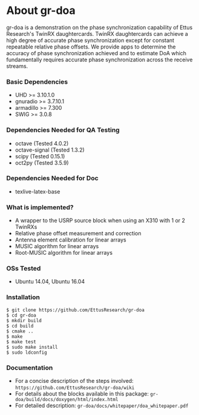 # About gr-doa
gr-doa is a demonstration on the phase synchronization capability of Ettus Research's TwinRX daughtercards.
TwinRX daughtercards can achieve a high degree of accurate phase synchronization except for constant
repeatable relative phase offsets. We provide apps to determine the accuracy of phase synchronization achieved
and to estimate DoA which fundamentally requires accurate phase synchronization
across the receive streams.

### Basic Dependencies
 - UHD >= 3.10.1.0
 - gnuradio >= 3.7.10.1
 - armadillo >= 7.300
 - SWIG >= 3.0.8

### Dependencies Needed for QA Testing
 - octave (Tested 4.0.2)
 - octave-signal (Tested 1.3.2)
 - scipy (Tested 0.15.1)
 - oct2py (Tested 3.5.9)

### Dependencies Needed for Doc
 - texlive-latex-base

### What is implemented?
 - A wrapper to the USRP source block when using an X310 with 1 or 2 TwinRXs
 - Relative phase offset measurement and correction
 - Antenna element calibration for linear arrays
 - MUSIC algorithm for linear arrays
 - Root-MUSIC algorithm for linear arrays

### OSs Tested
 - Ubuntu 14.04, Ubuntu 16.04

### Installation
`$ git clone https://github.com/EttusResearch/gr-doa` <br />
`$ cd gr-doa` <br />
`$ mkdir build` <br />
`$ cd build` <br />
`$ cmake ..` <br />
`$ make` <br />
`$ make test` <br />
`$ sudo make install` <br />
`$ sudo ldconfig` <br />

### Documentation
 - For a concise description of the steps involved: `https://github.com/EttusResearch/gr-doa/wiki`
 - For details about the blocks available
in this package: `gr-doa/build/docs/doxygen/html/index.html`
 - For detailed description: `gr-doa/docs/whitepaper/doa_whitepaper.pdf`
